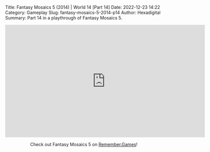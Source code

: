 Title: Fantasy Mosaics 5 (2014) | World 14 [Part 14]
Date: 2022-12-23 14:22
Category: Gameplay
Slug: fantasy-mosaics-5-2014-p14
Author: Hexadigital
Summary: Part 14 in a playthrough of Fantasy Mosaics 5.

<center><iframe src="https://www.youtube.com/embed/q875cQTM2is?feature=oembed" allow="accelerometer; autoplay; encrypted-media; gyroscope; picture-in-picture" width="640" height="360" frameborder="0"></iframe>

Check out Fantasy Mosaics 5 on [Remember.Games](https://remember.games/game/6529/fantasy-mosaics-5/)!</center>

